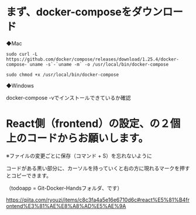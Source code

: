 # まず、docker-composeをダウンロード

◆Mac

```
sudo curl -L https://github.com/docker/compose/releases/download/1.25.4/docker-compose-`uname -s`-`uname -m` -o /usr/local/bin/docker-compose
```
```
sudo chmod +x /usr/local/bin/docker-compose
```

◆Windows

docker-compose -vでインストールできているか確認


# React側（frontend）の設定、の２個上のコードからお願いします。

※ファイルの変更ごとに保存（コマンド + S）を忘れないように

コードがある黒い部分に、カーソルを持っていくと右の方に現れるマークを押すとコピーできます。

（todoapp = Git-Docker-Handsフォルダ、です）

https://qiita.com/ryouzi/items/c8c3fa4a5e16e6710d6c#react%E5%81%B4frontend%E3%81%AE%E8%A8%AD%E5%AE%9A
